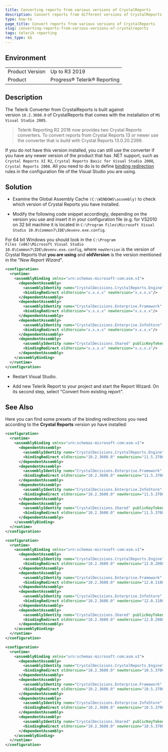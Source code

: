 ```yaml
---
title: Converting reports from various versions of CrystalReports
description: Convert reports from different versions of CrystalReports, using the Telerik Converter.
type: how-to
page_title: Convert reports from various versions of CrystalReports
slug: converting-reports-from-various-versions-of-crystalreports
tags: telerik reporting
res_type: kb
---
```


## Environment
<table>
	<tbody>
		<tr>
			<td>Product Version</td>
			<td>Up to R3 2019</td>
		</tr>
		<tr>
			<td>Product</td>
			<td>Progress® Telerik® Reporting</td>
		</tr>
	</tbody>
</table>


## Description

The Telerik Converter from CrystalReports is built against version `10.2.3600.0` of CrystalReports that comes with the installation of `MS Visual Studio 2005`.   

> Telerik Reporting R2 2018 now provides two Crystal Reports converters. To convert reports from Crystal Reports 13 or newer use the converter that is build with Crystal Reports 13.0.20.2399.

If you do not have this version installed, you can still use the converter if you have any newer version of the product that has .NET support, such as `Crystal Reports XI R2`, `Crystal Reports Basic for Visual Studio 2008`, `Crystal Reports 2008`. All you need to do is to define <a href="https://docs.microsoft.com/en-us/dotnet/framework/configure-apps/redirect-assembly-versions" target="_blank">binding redirection</a> rules in the configuration file of the Visual Studio you are using.  
  
## Solution

- Examine the Global Assembly Cache `(C:\WINDOWS\assembly)` to check which version of Crystal Reports you have installed.

- Modify the following code snippet accordingly, depending on the version you use and insert it in your configuration file (e.g. for VS2010 on 32 bit machine it is located in `C:\Program Files\Microsoft Visual Studio 10.0\Common7\IDE\devenv.exe.config`. 
 
For 64 bit Windows you should look in the `C:\Program Files (x86)\Microsoft Visual Studio 10.0\Common7\IDE\devenv.exe.config`, where `newVersion` is the version of Crystal Reports that **you are using** and **oldVersion** is the version mentioned in the "_New Report Wizard_".

````XML
<configuration>  
  <runtime>  
    <assemblyBinding xmlns="urn:schemas-microsoft-com:asm.v1">  
      <dependentAssembly>  
        <assemblyIdentity name="CrystalDecisions.CrystalReports.Engine" publicKeyToken="692fbea5521e1304" culture="neutral"/>  
        <bindingRedirect oldVersion="x.x.x.x" newVersion="x.x.x.x"/>  
      </dependentAssembly>  
      <dependentAssembly>  
        <assemblyIdentity name="CrystalDecisions.Enterprise.Framework" publicKeyToken="692fbea5521e1304" culture="neutral"/>  
        <bindingRedirect oldVersion="x.x.x.x" newVersion="x.x.x.x"/>  
      </dependentAssembly>  
      <dependentAssembly>  
        <assemblyIdentity name="CrystalDecisions.Enterprise.InfoStore" publicKeyToken="692fbea5521e1304" culture="neutral"/>  
        <bindingRedirect oldVersion="x.x.x.x" newVersion="x.x.x.x"/>  
      </dependentAssembly>  
      <dependentAssembly>  
        <assemblyIdentity name="CrystalDecisions.Shared" publicKeyToken="692fbea5521e1304" culture="neutral"/>  
        <bindingRedirect oldVersion="x.x.x.x" newVersion="x.x.x.x"/>  
      </dependentAssembly>  
    </assemblyBinding>  
  </runtime>  
</configuration>
````


- Restart Visual Studio.

- Add new Telerik Report to your project and start the Report Wizard. On its second step, select "Convert from existing report".


## See Also 

Here you can find some presets of the binding redirections you need according to the **Crystal Reports** version yo have installed:

````XML
<configuration>  
  <runtime>  
    <assemblyBinding xmlns="urn:schemas-microsoft-com:asm.v1">  
      <dependentAssembly>  
        <assemblyIdentity name="CrystalDecisions.CrystalReports.Engine" publicKeyToken="692fbea5521e1304" culture="neutral"/>  
        <bindingRedirect oldVersion="10.2.3600.0" newVersion="11.5.3700.0"/>  
      </dependentAssembly>  
      <dependentAssembly>  
        <assemblyIdentity name="CrystalDecisions.Enterprise.Framework" publicKeyToken="692fbea5521e1304" culture="neutral"/>  
        <bindingRedirect oldVersion="10.2.3600.0" newVersion="11.5.3700.0"/>  
      </dependentAssembly>  
      <dependentAssembly>  
        <assemblyIdentity name="CrystalDecisions.Enterprise.InfoStore" publicKeyToken="692fbea5521e1304" culture="neutral"/>  
        <bindingRedirect oldVersion="10.2.3600.0" newVersion="11.5.3700.0"/>  
      </dependentAssembly>  
      <dependentAssembly>  
        <assemblyIdentity name="CrystalDecisions.Shared" publicKeyToken="692fbea5521e1304" culture="neutral"/>  
        <bindingRedirect oldVersion="10.2.3600.0" newVersion="11.5.3700.0"/>  
      </dependentAssembly>  
    </assemblyBinding>  
  </runtime>  
</configuration>
````


````XML
<configuration>  
  <runtime>  
    <assemblyBinding xmlns="urn:schemas-microsoft-com:asm.v1">  
      <dependentAssembly>  
        <assemblyIdentity name="CrystalDecisions.CrystalReports.Engine" publicKeyToken="692fbea5521e1304" culture="neutral"/>  
        <bindingRedirect oldVersion="10.2.3600.0" newVersion="12.0.2000.0"/>  
      </dependentAssembly>  
      <dependentAssembly>  
        <assemblyIdentity name="CrystalDecisions.Enterprise.Framework" publicKeyToken="692fbea5521e1304" culture="neutral"/>  
        <bindingRedirect oldVersion="10.2.3600.0" newVersion="12.0.1100.0"/>  
      </dependentAssembly>  
      <dependentAssembly>  
        <assemblyIdentity name="CrystalDecisions.Enterprise.InfoStore" publicKeyToken="692fbea5521e1304" culture="neutral"/>  
        <bindingRedirect oldVersion="10.2.3600.0" newVersion="12.0.1100.0"/>  
      </dependentAssembly>  
      <dependentAssembly>  
        <assemblyIdentity name="CrystalDecisions.Shared" publicKeyToken="692fbea5521e1304" culture="neutral"/>  
        <bindingRedirect oldVersion="10.2.3600.0" newVersion="12.0.2000.0"/>  
      </dependentAssembly>  
    </assemblyBinding>  
  </runtime>  
</configuration> 
````


````XML
<configuration>  
  <runtime>  
    <assemblyBinding xmlns="urn:schemas-microsoft-com:asm.v1">  
      <dependentAssembly>  
        <assemblyIdentity name="CrystalDecisions.CrystalReports.Engine" publicKeyToken="692fbea5521e1304" culture="neutral"/>  
        <bindingRedirect oldVersion="10.2.3600.0" newVersion="10.5.3700.0"/>  
      </dependentAssembly>  
      <dependentAssembly>  
        <assemblyIdentity name="CrystalDecisions.Enterprise.Framework" publicKeyToken="692fbea5521e1304" culture="neutral"/>  
        <bindingRedirect oldVersion="10.2.3600.0" newVersion="10.5.3700.0"/>  
      </dependentAssembly>  
      <dependentAssembly>  
        <assemblyIdentity name="CrystalDecisions.Enterprise.InfoStore" publicKeyToken="692fbea5521e1304" culture="neutral"/>  
        <bindingRedirect oldVersion="10.2.3600.0" newVersion="10.5.3700.0"/>  
      </dependentAssembly>  
      <dependentAssembly>  
        <assemblyIdentity name="CrystalDecisions.Shared" publicKeyToken="692fbea5521e1304" culture="neutral"/>  
        <bindingRedirect oldVersion="10.2.3600.0" newVersion="10.5.3700.0"/>  
      </dependentAssembly>  
    </assemblyBinding>  
  </runtime>  
</configuration>
````

